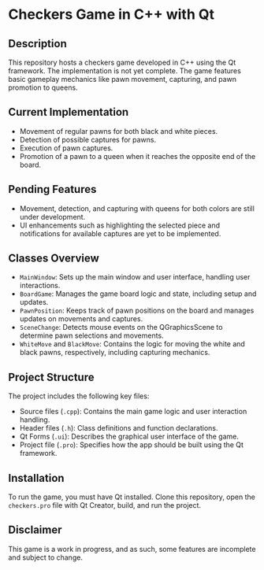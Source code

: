 # Checkers Game in C++ with Qt

## Description
This repository hosts a checkers game developed in C++ using the Qt framework. The implementation is not yet complete. The game features basic gameplay mechanics like pawn movement, capturing, and pawn promotion to queens.

## Current Implementation
- Movement of regular pawns for both black and white pieces.
- Detection of possible captures for pawns.
- Execution of pawn captures.
- Promotion of a pawn to a queen when it reaches the opposite end of the board.

## Pending Features
- Movement, detection, and capturing with queens for both colors are still under development.
- UI enhancements such as highlighting the selected piece and notifications for available captures are yet to be implemented.

## Classes Overview
- `MainWindow`: Sets up the main window and user interface, handling user interactions.
- `BoardGame`: Manages the game board logic and state, including setup and updates.
- `PawnPosition`: Keeps track of pawn positions on the board and manages updates on movements and captures.
- `SceneChange`: Detects mouse events on the QGraphicsScene to determine pawn selections and movements.
- `WhiteMove` and `BlackMove`: Contains the logic for moving the white and black pawns, respectively, including capturing mechanics.

## Project Structure
The project includes the following key files:
- Source files (`.cpp`): Contains the main game logic and user interaction handling.
- Header files (`.h`): Class definitions and function declarations.
- Qt Forms (`.ui`): Describes the graphical user interface of the game.
- Project file (`.pro`): Specifies how the app should be built using the Qt framework.

## Installation
To run the game, you must have Qt installed. Clone this repository, open the `checkers.pro` file with Qt Creator, build, and run the project.

## Disclaimer
This game is a work in progress, and as such, some features are incomplete and subject to change.
